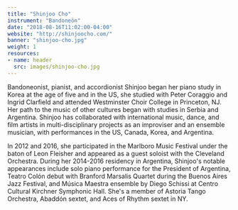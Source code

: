 ```yaml
---
title: "Shinjoo Cho"
instrument: "Bandoneòn"
date: "2018-08-16T11:02:00-04:00"
website: "http://shinjoocho.com/"
banner: "shinjoo-cho.jpg"
weight: 1
resources:
- name: header
  src: images/shinjoo-cho.jpg
---
```

Bandoneonist, pianist, and accordionist Shinjoo began her piano study in Korea at the age of five and in the US, she studied with Peter Coraggio and Ingrid Clarfield and attended Westminster Choir College in Princeton, NJ. Her path to the music of other cultures began with studies in Serbia and Argentina. Shinjoo has collaborated with international music, dance, and film artists in multi-disciplinary projects as an improviser and an ensemble musician, with performances in the US, Canada, Korea, and Argentina.

In 2012 and 2016, she participated in the Marlboro Music Festival under the baton of Leon Fleisher and appeared as a guest soloist with the Cleveland Orchestra. During her 2014-2016 residency in Argentina, Shinjoo's notable appearances include solo piano performance for the President of Argentina, Teatro Colón debut with Branford Marsalis Quartet during the Buenos Aires Jazz Festival, and Música Maestra ensemble by Diego Schissi at Centro Cultural Kirchner Symphonic Hall. She's a member of Astoria Tango Orchestra, Abaddón sextet, and Aces of Rhythm sextet in NY.